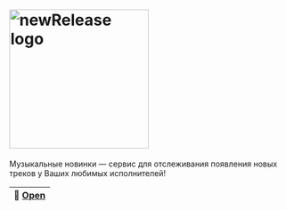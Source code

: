 <h1 align="left">
  <a href="https://vk.com/app7647010"><img src="https://sun9-23.userapi.com/impg/mm2Hi-DR9WbBR8HcdPIXajwJPqnk-PjoPoVqUg/ymfkRd8zGo0.jpg?size=2048x2048&quality=96&proxy=1&sign=3595e7efe7fa4f7fe03c9420dd6c1278&type=album" width="250" alt="newRelease logo"></a>
</h1>

Музыкальные новинки — сервис для отслеживания появления новых треков у Ваших любимых исполнителей!

| 🎸 [Open](https://vk.com/app7647010) |
|----------------------------------------------|

